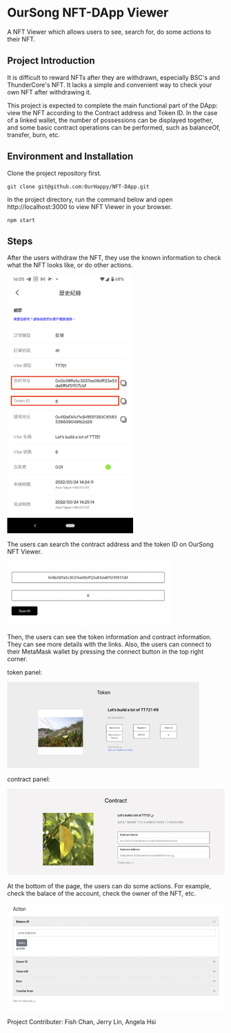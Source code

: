 # OurSong NFT-DApp Viewer

A NFT Viewer which allows users to see, search for, do some actions to their NFT.

## Project Introduction
It is difficult to reward NFTs after they are withdrawn, especially BSC's and ThunderCore's NFT. It lacks a simple and convenient way to check your own NFT after withdrawing it.

This project is expected to complete the main functional part of the DApp: view the NFT according to the Contract address and Token ID. In the case of a linked wallet, the number of possessions can be displayed together, and some basic contract operations can be performed, such as balanceOf, transfer, burn, etc.

## Environment and Installation
Clone the project repository first.
```
git clone git@github.com:OurHappy/NFT-DApp.git
```
In the project directory, run the command below and open http://localhost:3000 to view NFT Viewer in your browser.
```
npm start
```

## Steps
After the users withdraw the NFT, they use the known information to check what the NFT looks like, or do other actions.

<img src="./img/user_action.png" height="600">
<!-- ![](./img/user_action.png) -->

The users can search the contract address and the token ID on OurSong NFT Viewer.

<img src="./img/search.png" height="150">

Then, the users can see the token information and contract information. They can see more details with the links. Also, the users can connect to their MetaMask wallet by pressing the connect button in the top right corner.

token panel:

<img src="./img/token.png" height="200">

contract panel:

<img src="./img/contract.png" height="200">

At the bottom of the page, the users can do some actions. For example, check the balace of the account, check the owner of the NFT, etc.

<img src="./img/action.png" height="250">

Project Contributer: Fish Chan, Jerry Lin, Angela Hsi
